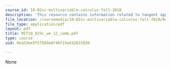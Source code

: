 ```yaml
---
course_id: 18-02sc-multivariable-calculus-fall-2010
description: 'This resource contains information related to tangent approximation. '
file_location: /coursemedia/18-02sc-multivariable-calculus-fall-2010/0ea53ee5f57584e074bf15e632615930_MIT18_02SC_we_12_comb.pdf
file_type: application/pdf
layout: pdf
title: MIT18_02SC_we_12_comb.pdf
type: course
uid: 0ea53ee5f57584e074bf15e632615930

---
```

None
